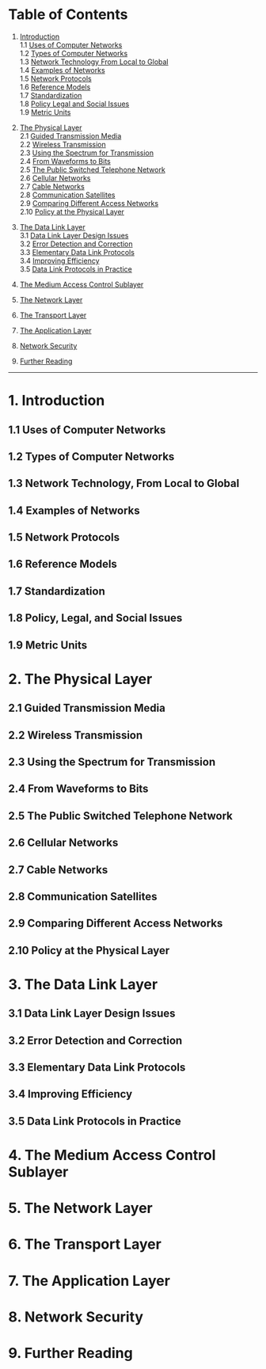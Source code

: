 # Table of Contents

1. [Introduction](#1-introduction)  
   1.1 [Uses of Computer Networks](#11-uses-of-computer-networks)  
   1.2 [Types of Computer Networks](#12-types-of-computer-networks)  
   1.3 [Network Technology From Local to Global](#13-network-technology-from-local-to-global)  
   1.4 [Examples of Networks](#14-examples-of-networks)  
   1.5 [Network Protocols](#15-network-protocols)  
   1.6 [Reference Models](#16-reference-models)  
   1.7 [Standardization](#17-standardization)  
   1.8 [Policy Legal and Social Issues](#18-policy-legal-and-social-issues)  
   1.9 [Metric Units](#19-metric-units)  

2. [The Physical Layer](#2-the-physical-layer)  
   2.1 [Guided Transmission Media](#21-guided-transmission-media)  
   2.2 [Wireless Transmission](#22-wireless-transmission)  
   2.3 [Using the Spectrum for Transmission](#23-using-the-spectrum-for-transmission)  
   2.4 [From Waveforms to Bits](#24-from-waveforms-to-bits)  
   2.5 [The Public Switched Telephone Network](#25-the-public-switched-telephone-network)  
   2.6 [Cellular Networks](#26-cellular-networks)  
   2.7 [Cable Networks](#27-cable-networks)  
   2.8 [Communication Satellites](#28-communication-satellites)  
   2.9 [Comparing Different Access Networks](#29-comparing-different-access-networks)  
   2.10 [Policy at the Physical Layer](#210-policy-at-the-physical-layer)  

3. [The Data Link Layer](#3-the-data-link-layer)  
   3.1 [Data Link Layer Design Issues](#31-data-link-layer-design-issues)  
   3.2 [Error Detection and Correction](#32-error-detection-and-correction)  
   3.3 [Elementary Data Link Protocols](#33-elementary-data-link-protocols)  
   3.4 [Improving Efficiency](#34-improving-efficiency)  
   3.5 [Data Link Protocols in Practice](#35-data-link-protocols-in-practice)  

4. [The Medium Access Control Sublayer](#4-the-medium-access-control-sublayer)  

5. [The Network Layer](#5-the-network-layer)  

6. [The Transport Layer](#6-the-transport-layer)  

7. [The Application Layer](#7-the-application-layer)  

8. [Network Security](#8-network-security)  

9. [Further Reading](#9-further-reading)  

---

# 1. Introduction
## 1.1 Uses of Computer Networks 
## 1.2 Types of Computer Networks 
## 1.3 Network Technology, From Local to Global 
## 1.4 Examples of Networks 
## 1.5 Network Protocols 
## 1.6 Reference Models 
## 1.7 Standardization
## 1.8 Policy, Legal, and Social Issues 
## 1.9 Metric Units 

# 2. The Physical Layer 
## 2.1 Guided Transmission Media 
## 2.2 Wireless Transmission 
## 2.3 Using the Spectrum for Transmission 
## 2.4 From Waveforms to Bits 
## 2.5 The Public Switched Telephone Network 
## 2.6 Cellular Networks 
## 2.7 Cable Networks 
## 2.8 Communication Satellites 
## 2.9 Comparing Different Access Networks 
## 2.10 Policy at the Physical Layer 

# 3. The Data Link Layer 
## 3.1 Data Link Layer Design Issues 
## 3.2 Error Detection and Correction 
## 3.3 Elementary Data Link Protocols 
## 3.4 Improving Efficiency 
## 3.5 Data Link Protocols in Practice 

# 4. The Medium Access Control Sublayer 

# 5. The Network Layer 

# 6. The Transport Layer 

# 7. The Application Layer 

# 8. Network Security 

# 9. Further Reading 